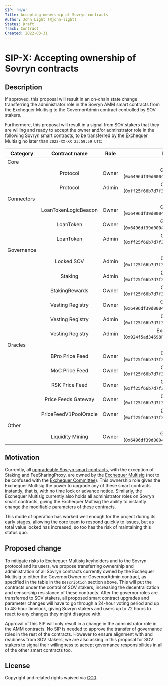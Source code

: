 ```yaml
---
SIP: 'N/A'
Title: Accepting ownership of Sovryn contracts
Author: John Light (@john-light)
Status: Draft
Track: Contract
Created: 2022-03-31
---
```


# SIP-X: Accepting ownership of Sovryn contracts  

## Description  

If approved, this proposal will result in an on-chain state change transferring the administrator role in the Sovryn AMM smart contracts from the Exchequer Multisig to the GovernorAdmin contract controlled by SOV stakers.

Furthermore, this proposal will result in a signal from SOV stakers that they are willing and ready to accept the owner and/or adminstrator role in the following Sovryn smart contracts, to be transferred by the Exchequer Multisig no later than `2022-XX-XX 23:59:59 UTC`:

|	Category  	| Contract name	        | Role  | New governor                                                      |
| ---------- |:---------------------:|:-----:|:-----------------------------------------------------------------:|
| Core       |                       |       |                                                                   |
|            | Protocol              | Owner | GovernorOwner (`0x6496df39d000478a7a7352c01e0e713835051ccd`)      |
|            |	Protocol              | Admin	| GovernorAdmin (`0xff25f66b7d7f385503d70574ae0170b6b1622dad`)      |
| Connectors |                       |       |                                                                   |
|            | LoanTokenLogicBeacon  | Owner | GovernorOwner (`0x6496df39d000478a7a7352c01e0e713835051ccd`)      |
|            |	LoanToken             | Owner | GovernorOwner (`0x6496df39d000478a7a7352c01e0e713835051ccd`)      |
|            |	LoanToken             | Admin	| GovernorAdmin (`0xff25f66b7d7f385503d70574ae0170b6b1622dad`)      |
| Governance |	                      |      	|                                                                   |
|            | Locked SOV            | Admin | GovernorAdmin (`0xff25f66b7d7f385503d70574ae0170b6b1622dad`)      |
|            | Staking               | Admin | GovernorAdmin (`0xff25f66b7d7f385503d70574ae0170b6b1622dad`)      |
|            |	StakingRewards        | Owner	| GovernorAdmin (`0xff25f66b7d7f385503d70574ae0170b6b1622dad`)      |
|            | Vesting Registry      | Owner | GovernorOwner (`0x6496df39d000478a7a7352c01e0e713835051ccd`)      |
|            | Vesting Registry      | Admin | GovernorAdmin (`0xff25f66b7d7f385503d70574ae0170b6b1622dad`)      |
|            | Vesting Registry      | Admin | Exchequer Multisig (`0x924f5ad34698Fd20c90Fe5D5A8A0abd3b42dc711`) |
| Oracles    |	                      |      	|                                                                   |
|            |	BPro Price Feed       | Owner	| GovernorAdmin (`0xff25f66b7d7f385503d70574ae0170b6b1622dad`)      |
|            |	MoC Price Feed        | Owner	| GovernorAdmin (`0xff25f66b7d7f385503d70574ae0170b6b1622dad`)      |
|            |	RSK Price Feed        | Owner	| GovernorAdmin (`0xff25f66b7d7f385503d70574ae0170b6b1622dad`)      |
|            |	Price Feeds Gateway   | Owner	| GovernorAdmin (`0xff25f66b7d7f385503d70574ae0170b6b1622dad`)      |
|            |	PriceFeedV1PoolOracle | Owner	| GovernorAdmin (`0xff25f66b7d7f385503d70574ae0170b6b1622dad`)      |
| Other      |                       |       |                                                                   |
|            | Liquidity Mining      | Owner | GovernorOwner (`0x6496df39d000478a7a7352c01e0e713835051ccd`)      |

## Motivation

Currently, all [upgradeable Sovryn smart contracts](https://docs.google.com/document/d/1gGY4Rua_FVBZCJCftzf14cD4c6kqg6VTr9g-9-uDCA0/edit), with the exception of Staking and FeeSharingProxy, are owned by the [Exchequer Multisig](https://github.com/DistributedCollective/SIPS/blob/main/SIP-0007.md) (not to be confused with the [Exchequer Committee](https://github.com/DistributedCollective/SIPS/blob/main/SIP-0041.md)). This ownership role gives the Exchequer Multisig the power to upgrade any of these smart contracts instantly, that is, with no time lock or advance notice. Similarly, the Exchequer Multisig currently also holds all administrator roles on Sovryn smart contracts, giving the Exchequer Multisig the ability to instantly change the modifiable parameters of these contracts.

This mode of operation has worked well enough for the project during its early stages, allowing the core team to respond quickly to issues, but as total value locked has increased, so too has the risk of maintaining this status quo.
 
## Proposed change

To mitigate risks to Exchequer Multisig keyholders and to the Sovryn protocol and its users, we propose transferring ownership and administration of all Sovryn contracts currently owned by the Exchequer Multisig to either the GovernorOwner or GovernorAdmin contract, as specified in the table in the `Description` section above. This will put the contracts under the control of SOV stakers, increasing the decentralization and censorship resistance of these contracts. After the governor roles are transferred to SOV stakers, all proposed smart contract upgrades and parameter changes will have to go through a 24-hour voting period and up to 48-hour timelock, giving Sovryn stakers and users up to 72 hours to react to any changes they might disagree with.

Approval of this SIP will only result in a change in the administrator role in the AMM contracts. No SIP is needed to approve the transfer of governance roles in the rest of the contracts. However to ensure alignment with and readiness from SOV stakers, we are also asking in this proposal for SOV stakers to signal their willingness to accept governance responsibilities in all of the other smart contracts too.

## License
Copyright and related rights waived via [CC0](https://creativecommons.org/publicdomain/zero/1.0/).
